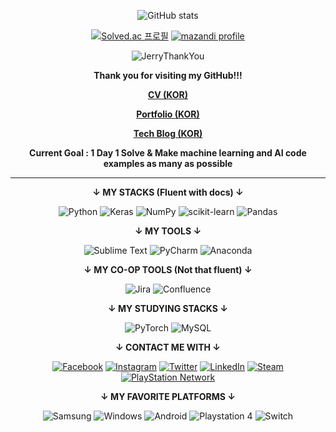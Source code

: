 <!-- Stack Badge address : https://github.com/Ileriayo/markdown-badges -->

<div align="center">
  
  <!-- ![header](https://capsule-render.vercel.app/api?type=rounded&color=088A08&section=header&text=Won-Doo's%20GitHub&fontColor=ffffff) -->
  
  <!-- ![header](https://capsule-render.vercel.app/api?type=waving&color=0:548986,100:113C56&height=200&section=header&fontColor=FFFFFF&fontAlignY=30&descAlignY=50&text=Welcome!&desc=Won-Doo%20Seo's%20GitHub&fontSize=50) -->
  
  ![GitHub stats](https://github-readme-stats.vercel.app/api?username=WondooSeo&count_private=true&show_icons=true&theme=dark)
  
  <!-- [![Top Langs](https://github-readme-stats.vercel.app/api/top-langs/?username=WondooSeo&layout=compact&theme=dark)](https://github.com/anuraghazra/github-readme-stats) -->
  
  <!-- [![movegreen's solved.ac stats](https://github-readme-solvedac.hyp3rflow.vercel.app/api/?handle=movegreen)](https://solved.ac/movegreen) -->
  
  [![Solved.ac 프로필](http://mazassumnida.wtf/api/v2/generate_badge?boj=movegreen)](https://solved.ac/movegreen)
  [![mazandi profile](http://mazandi.herokuapp.com/api?handle=movegreen&theme=warm)](https://solved.ac/movegreen)

  ![JerryThankYou](https://user-images.githubusercontent.com/62936579/155848063-dc625586-236e-4f50-a564-1d5d30fe59c2.gif)
  
  **Thank you for visiting my GitHub!!!**
<!--  
  **[Resumé (KOR)](https://github.com/WondooSeo/WondooSeo/blob/main/%5BKOR%5D%20WDSeo_CV.pdf)**
<!--
  **[Personal Homepage](https://sites.google.com/view/miracleboy-wondoo/home)**
-->

  **[CV (KOR)](https://github.com/WondooSeo/WondooSeo/blob/main/%5BKOR%5D%20CV_221117.pdf)**

  **[Portfolio (KOR)](https://github.com/WondooSeo/WondooSeo/blob/main/%5BKOR%5D%20Portfolio_221117.pdf)**

  **[Tech Blog (KOR)](https://movegreen.tistory.com)**
  
  
  **Current Goal : 1 Day 1 Solve & Make machine learning and AI code examples as many as possible**
  
  ---
  
  **↓ MY STACKS (Fluent with docs) ↓**
  
  ![Python](https://img.shields.io/badge/python-3670A0?style=for-the-badge&logo=python&logoColor=ffdd54)
  ![Keras](https://img.shields.io/badge/Keras-%23D00000.svg?style=for-the-badge&logo=Keras&logoColor=white)
  ![NumPy](https://img.shields.io/badge/numpy-%23013243.svg?style=for-the-badge&logo=numpy&logoColor=white)
  ![scikit-learn](https://img.shields.io/badge/scikit--learn-%23F7931E.svg?style=for-the-badge&logo=scikit-learn&logoColor=white)
  ![Pandas](https://img.shields.io/badge/pandas-%23150458.svg?style=for-the-badge&logo=pandas&logoColor=white)
  
  **↓ MY TOOLS ↓**
  
  ![Sublime Text](https://img.shields.io/badge/sublime_text-%23575757.svg?style=for-the-badge&logo=sublime-text&logoColor=important)
  ![PyCharm](https://img.shields.io/badge/pycharm-143?style=for-the-badge&logo=pycharm&logoColor=black&color=black&labelColor=green)
  ![Anaconda](https://img.shields.io/badge/Anaconda-%2344A833.svg?style=for-the-badge&logo=anaconda&logoColor=white)
  
  **↓ MY CO-OP TOOLS (Not that fluent) ↓**
  
  ![Jira](https://img.shields.io/badge/jira-%230A0FFF.svg?style=for-the-badge&logo=jira&logoColor=white)
  ![Confluence](https://img.shields.io/badge/confluence-%23172BF4.svg?style=for-the-badge&logo=confluence&logoColor=white)
  
  **↓ MY STUDYING STACKS ↓**
  
  ![PyTorch](https://img.shields.io/badge/PyTorch-%23EE4C2C.svg?style=for-the-badge&logo=PyTorch&logoColor=white)
  ![MySQL](https://img.shields.io/badge/mysql-%2300f.svg?style=for-the-badge&logo=mysql&logoColor=white)
  
  **↓ CONTACT ME WITH ↓**
  
  [![Facebook](https://img.shields.io/badge/Facebook-%231877F2.svg?style=for-the-badge&logo=Facebook&logoColor=white)](https://www.facebook.com/WonDooSeo)
  [![Instagram](https://img.shields.io/badge/Instagram-%23E4405F.svg?style=for-the-badge&logo=Instagram&logoColor=white)](https://www.instagram.com/miracleboy_wondoo)
  [![Twitter](https://img.shields.io/badge/Twitter-%231DA1F2.svg?style=for-the-badge&logo=Twitter&logoColor=white)](https://twitter.com/Wondoo_Seo)
  [![LinkedIn](https://img.shields.io/badge/linkedin-%230077B5.svg?style=for-the-badge&logo=linkedin&logoColor=white)](https://www.linkedin.com/in/wondooseo/)
  [![Steam](https://img.shields.io/badge/steam-%23000000.svg?style=for-the-badge&logo=steam&logoColor=white)](https://steamcommunity.com/id/MoveGreen)
  [![PlayStation Network](https://img.shields.io/badge/PSN-%230070D1.svg?style=for-the-badge&logo=Playstation&logoColor=white)](https://psnprofiles.com/Move_Green)
  
  **↓ MY FAVORITE PLATFORMS ↓**
  
  ![Samsung](https://img.shields.io/badge/Samsung-%231428A0.svg?style=for-the-badge&logo=samsung&logoColor=white)
  ![Windows](https://img.shields.io/badge/Windows-0078D6?style=for-the-badge&logo=windows&logoColor=white)
  ![Android](https://img.shields.io/badge/Android-3DDC84?style=for-the-badge&logo=android&logoColor=white)
  ![Playstation 4](https://img.shields.io/badge/Playstation%204-003791?style=for-the-badge&logo=playstation-4&logoColor=white)
  ![Switch](https://img.shields.io/badge/Switch-E60012?style=for-the-badge&logo=nintendo-switch&logoColor=white)
  
  </br>
    
  <!-- ![BOJ_40m_Submit](https://user-images.githubusercontent.com/62936579/156896878-1af2dd42-4dbe-4756-990c-c687e0612617.png) -->

  <!-- **BOJ 40Mth Submitter!!!** -->
  
</div>
